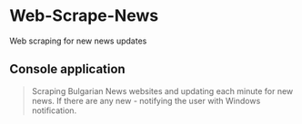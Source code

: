 # Web-Scrape-News
Web scraping for new news updates

## Console application

> Scraping Bulgarian News websites and updating each minute for new news. If there are any new - notifying the user with Windows notification.

